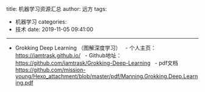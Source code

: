 title: 机器学习资源汇总
author: 远方
tags:
  - 机器学习
categories:
  - 技术
date: 2019-11-05 09:41:00
---
- Grokking Deep Learning （图解深度学习）
   - 个人主页：https://iamtrask.github.io/
   - Github地址：https://github.com/iamtrask/Grokking-Deep-Learning
   - pdf文档 https://github.com/mission-young/Hexo_attachment/blob/master/pdf/Manning.Grokking.Deep.Learning.pdf